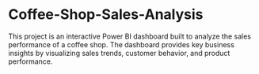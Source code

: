 # Coffee-Shop-Sales-Analysis
This project is an interactive Power BI dashboard built to analyze the sales performance of a coffee shop. The dashboard provides key business insights by visualizing sales trends, customer behavior, and product performance.
